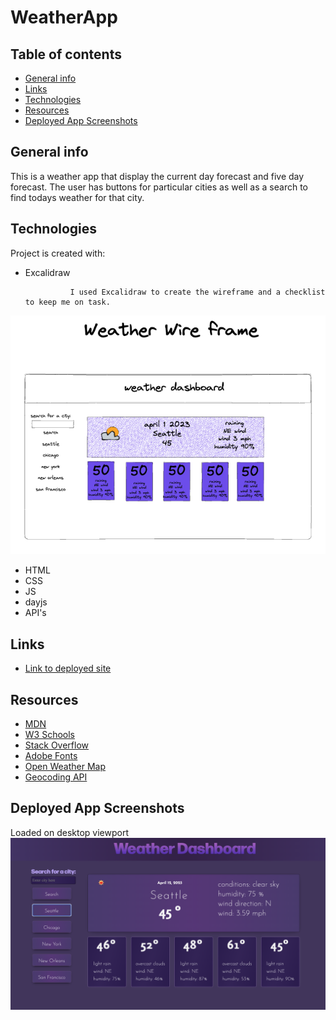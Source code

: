 # WeatherApp


## Table of contents
* [General info](#general-info)
* [Links](#links)
* [Technologies](#technologies)
* [Resources](#resources)
* [Deployed App Screenshots](#resources)

## General info
This is a weather app that display the current day forecast and five day forecast. The user has buttons for particular cities as well as a search to find todays weather for that city. 
	
## Technologies
Project is created with:
* Excalidraw

                I used Excalidraw to create the wireframe and a checklist to keep me on task.
![Wireframe](https://github.com/brenthouston/WeatherApp/blob/main/assets/images/Screenshot%202023-04-12%20at%2010.40.39%20AM.png)

* HTML
* CSS
* JS
* dayjs
* API's



## Links
- [Link to deployed site](https://brenthouston.github.io/Portfolio/)

	
## Resources
- [MDN](https://developer.mozilla.org/en-US/)
- [W3 Schools](https://www.w3schools.com/)
- [Stack Overflow](https://stackoverflow.com/questions/44177417/how-to-display-openweathermap-weather-icon)
- [Adobe Fonts](https://fonts.adobe.com/fonts)
- [Open Weather Map](https://openweathermap.org/forecast5)
- [Geocoding API](https://openweathermap.org/api/geocoding-api)

## Deployed App Screenshots



Loaded on desktop viewport
![Desktop viewport](https://github.com/brenthouston/WeatherApp/blob/main/assets/images/Screenshot%202023-04-12%20at%2010.06.20%20AM.png)
